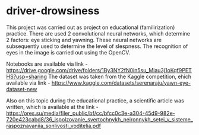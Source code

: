 # driver-drowsiness

This project was carried out as project on educational (familirization) practice. There are used 2 convolutional neural networks, which determine 2 factors: eye sticking and yawning. These neural networks are subsequently used to determine the level of slespness. The recognition of eyes in the image  is carried out using the OpenCV.

Notebooks are available via link - https://drive.google.com/drive/folders/1By3NY2fN0in5su_Miau3j1oKqf9PETHS?usp=sharing The dataset was taken from the Kaggle competition, ehich available via link - https://www.kaggle.com/datasets/serenaraju/yawn-eye-dataset-new

Also on this topic during the educational practice, a scientific article was written, which is available at the link - https://ores.su/media/filer_public/bf/cc/bfcc0c3e-a304-45d9-982e-720e423cabd8/36_ispolzovanie_svertochnykh_neironnykh_setei_v_sisteme_raspoznavaniia_sonlivosti_voditelia.pdf
